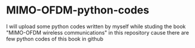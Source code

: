 # MIMO-OFDM-python-codes
I will upload some python codes written by myself while studing the book "MIMO-OFDM wireless communications" in this repository cause there are few python codes of this book in github
